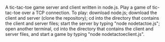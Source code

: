 A tic-tac-toe game server and client written in node.js. Play a game of tic-tac-toe over a TCP connection. To play: download node.js; download the client and server (clone the repository); cd into the directory that contains the client and server files; start the server by typing "node nodetactoe.js"; open another terminal, cd into the directory that contains the client and server files, and start a game by typing "node nodetactoeclient.js".
